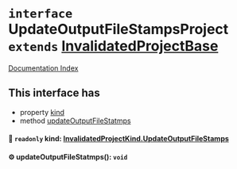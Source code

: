 # `interface` UpdateOutputFileStampsProject `extends` [InvalidatedProjectBase](../interface.InvalidatedProjectBase/README.md)

[Documentation Index](../README.md)

## This interface has

- property [kind](#-readonly-kind-invalidatedprojectkindupdateoutputfilestamps)
- method [updateOutputFileStatmps](#-updateoutputfilestatmps-void)


#### 📄 `readonly` kind: [InvalidatedProjectKind.UpdateOutputFileStamps](../enum.InvalidatedProjectKind/README.md#updateoutputfilestamps--1)



#### ⚙ updateOutputFileStatmps(): `void`



